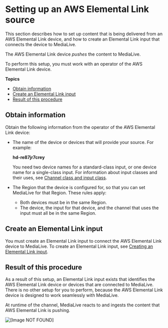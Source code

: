 # Setting up an AWS Elemental Link source<a name="device-push-upstream"></a>

This section describes how to set up content that is being delivered from an AWS Elemental Link device, and how to create an Elemental Link input that connects the device to MediaLive\.

The AWS Elemental Link device *pushes* the content to MediaLive\. 

To perform this setup, you must work with an operator of the AWS Elemental Link device\.

**Topics**
+ [Obtain information](#setup-input-link-obtain-info)
+ [Create an Elemental Link input](#setup-uss-input-link)
+ [Result of this procedure](#setup-link-result)

## Obtain information<a name="setup-input-link-obtain-info"></a>

Obtain the following information from the operator of the AWS Elemental Link device:
+ The name of the device or devices that will provide your source\. For example:

  **hd\-re87jr7crey**

  You need two device names for a standard\-class input, or one device name for a single\-class input\. For information about input classes and their uses, see [Channel class and input class](class-channel-input.md)\.
+ The Region that the device is configured for, so that you can set MediaLive for that Region\. These rules apply:
  + Both devices must be in the same Region\.
  + The device, the input for that device, and the channel that uses the input must all be in the same Region\.

## Create an Elemental Link input<a name="setup-uss-input-link"></a>

You must create an Elemental Link input to connect the AWS Elemental Link device to MediaLive\. To create an Elemental Link input, see [Creating an Elemental Link input](input-create-link-device.md)\.

## Result of this procedure<a name="setup-link-result"></a>

As a result of this setup, an Elemental Link input exists that identifies the AWS Elemental Link device or devices that are connected to MediaLive\. There is no other setup for you to perform, because the AWS Elemental Link device is designed to work seamlessly with MediaLive\. 

At runtime of the channel, MediaLive reacts to and ingests the content that AWS Elemental Link is pushing\. 

![\[Image NOT FOUND\]](http://docs.aws.amazon.com/medialive/latest/ug/images\link-uss-input.png)